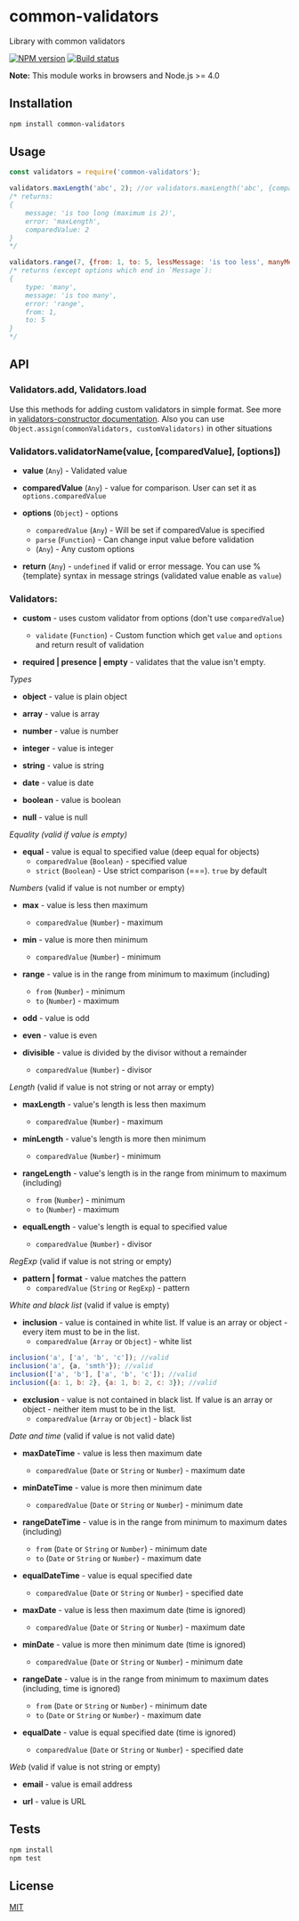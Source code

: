 # common-validators
Library with common validators

[![NPM version](https://img.shields.io/npm/v/common-validators.svg)](https://npmjs.org/package/common-validators)
[![Build status](https://img.shields.io/travis/tamtakoe/common-validators.svg)](https://travis-ci.org/tamtakoe/common-validators)

**Note:** This module works in browsers and Node.js >= 4.0

## Installation

```sh
npm install common-validators
```

## Usage

```js
const validators = require('common-validators');

validators.maxLength('abc', 2); //or validators.maxLength('abc', {comparedValue: 2})
/* returns:
{
    message: 'is too long (maximum is 2)',
    error: 'maxLength',
    comparedValue: 2
}
*/

validators.range(7, {from: 1, to: 5, lessMessage: 'is too less', manyMessage: 'is too many'});
/* returns (except options which end in `Message`):
{
    type: 'many',
    message: 'is too many',
    error: 'range',
    from: 1,
    to: 5
}
*/
```

## API

### Validators.add, Validators.load

Use this methods for adding custom validators in simple format.
See more in [validators-constructor documentation](https://www.npmjs.com/package/validators-constructor).
Also you can use `Object.assign(commonValidators, customValidators)` in other situations


### Validators.validatorName(value, [comparedValue], [options])

- **value** (`Any`) - Validated value

- **comparedValue** (`Any`) - value for comparison. User can set it as `options.comparedValue`

- **options** (`Object`) - options
  * `comparedValue` (`Any`) - Will be set if comparedValue is specified
  * `parse` (`Function`) - Can change input value before validation
  * (`Any`) - Any custom options

- **return** (`Any`) - `undefined` if valid or error message. You can use %{template} syntax in message strings (validated value enable as `value`)

### Validators:

- **custom** - uses custom validator from options (don't use `comparedValue`)
  * `validate` (`Function`) - Custom function which get `value` and `options` and return result of validation

- **required | presence | empty** - validates that the value isn't empty.


*Types*

- **object** - value is plain object

- **array** - value is array

- **number** - value is number

- **integer** - value is integer

- **string** - value is string

- **date** - value is date

- **boolean** - value is boolean

- **null** - value is null


*Equality (valid if value is empty)*

- **equal** - value is equal to specified value (deep equal for objects)
  * `comparedValue` (`Boolean`) - specified value
  * `strict` (`Boolean`) - Use strict comparison (===). `true` by default


*Numbers* (valid if value is not number or empty)

- **max** - value is less then maximum
  * `comparedValue` (`Number`) - maximum

- **min** - value is more then minimum
  * `comparedValue` (`Number`) - minimum

- **range** - value is in the range from minimum to maximum (including)
  * `from` (`Number`) - minimum
  * `to` (`Number`) - maximum

- **odd** - value is odd

- **even** - value is even

- **divisible** - value is divided by the divisor without a remainder
  * `comparedValue` (`Number`) - divisor


*Length* (valid if value is not string or not array or empty)

- **maxLength** - value's length is less then maximum
  * `comparedValue` (`Number`) - maximum

- **minLength** - value's length is more then minimum
  * `comparedValue` (`Number`) - minimum

- **rangeLength** - value's length is in the range from minimum to maximum (including)
  * `from` (`Number`) - minimum
  * `to` (`Number`) - maximum

- **equalLength** - value's length is equal to specified value
  * `comparedValue` (`Number`) - divisor


*RegExp* (valid if value is not string or empty)

- **pattern | format** - value matches the pattern
  * `comparedValue` (`String` or `RegExp`) - pattern


*White and black list* (valid if value is empty)

- **inclusion** - value is contained in white list. If value is an array or object - every item must to be in the list.
  * `comparedValue` (`Array` or `Object`) - white list

```js
inclusion('a', ['a', 'b', 'c']); //valid
inclusion('a', {a, 'smth'}); //valid
inclusion(['a', 'b'], ['a', 'b', 'c']); //valid
inclusion({a: 1, b: 2}, {a: 1, b: 2, c: 3}); //valid
```
- **exclusion** - value is not contained in black list. If value is an array or object - neither item must to be in the list.
  * `comparedValue` (`Array` or `Object`) - black list


*Date and time* (valid if value is not valid date)

- **maxDateTime** - value is less then maximum date
  * `comparedValue` (`Date` or `String` or `Number`) - maximum date

- **minDateTime** - value is more then minimum date
  * `comparedValue` (`Date` or `String` or `Number`) - minimum date

- **rangeDateTime** - value is in the range from minimum to maximum dates (including)
  * `from` (`Date` or `String` or `Number`) - minimum date
  * `to` (`Date` or `String` or `Number`) - maximum date

- **equalDateTime** - value is equal specified date
  * `comparedValue` (`Date` or `String` or `Number`) - specified date

- **maxDate** - value is less then maximum date (time is ignored)
  * `comparedValue` (`Date` or `String` or `Number`) - maximum date

- **minDate** - value is more then minimum date (time is ignored)
  * `comparedValue` (`Date` or `String` or `Number`) - minimum date

- **rangeDate** - value is in the range from minimum to maximum dates (including, time is ignored)
  * `from` (`Date` or `String` or `Number`) - minimum date
  * `to` (`Date` or `String` or `Number`) - maximum date

- **equalDate** - value is equal specified date (time is ignored)
  * `comparedValue` (`Date` or `String` or `Number`) - specified date


*Web* (valid if value is not string or empty)

- **email** - value is email address

- **url** - value is URL


## Tests

```sh
npm install
npm test
```

## License

[MIT](LICENSE)